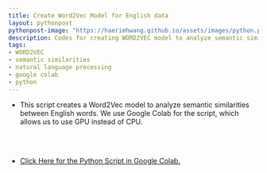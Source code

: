 ```yaml
---
title: Create Word2Vec Model for English data
layout: pythonpost
pythonpost-image: "https://haerimhwang.github.io/assets/images/python.png"
description: Codes for creating WORD2VEC model to analyze semantic similarities between English words
tags:
- WORD2VEC 
- semantic similarities
- natural language processing
- google colab
- python
---
```


* This script creates a Word2Vec model to analyze semantic similarities between English words. We use Google Colab for the script, which allows us to use GPU instead of CPU.
<br>
<br>

* [Click Here for the Python Script in Google Colab.](https://colab.research.google.com/drive/1cHaTykJf9-DqBaoDdNRnUG2cs5lx15Tf?usp=sharing)
<br>
<br>
    
